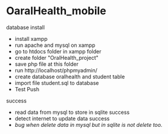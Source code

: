 # OaralHealth_mobile

database install
- install xampp
- run apache and mysql on xampp
- go to htdocs folder in xampp folder 
- create folder "OralHealth_project"
- save php file at this folder 
- run http://localhost/phpmyadmin/
- create database oralhealth and student table 
- import file student.sql to database 
- Test Push


success
- read data from mysql to store in sqlite success
- detect internet to update data success
- *bug when delete data in mysql but in sqlite is not delete too.*